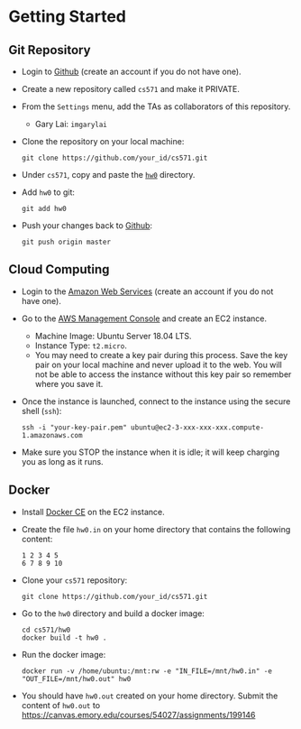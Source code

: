 Getting Started
=====

## Git Repository

* Login to [Github](https://github.com) (create an account if you do not have one). 
* Create a new repository called `cs571` and make it PRIVATE.
* From the `Settings` menu, add the TAs as collaborators of this repository.
  * Gary Lai: `imgarylai`
* Clone the repository on your local machine:

  ```
  git clone https://github.com/your_id/cs571.git
  ```

* Under `cs571`, copy and paste the [`hw0`](.) directory.
* Add `hw0` to git:

  ```
  git add hw0
  ```

* Push your changes back to [Github](https://github.com):

  ```
  git push origin master
  ```


## Cloud Computing

* Login to the [Amazon Web Services](https://aws.amazon.com) (create an account if you do not have one).
* Go to the [AWS Management Console](https://console.aws.amazon.com) and create an EC2 instance.
  * Machine Image: Ubuntu Server 18.04 LTS.
  * Instance Type: `t2.micro`.
  * You may need to create a key pair during this process. Save the key pair on your local machine and never upload it to the web. You will not be able to access the instance without this key pair so remember where you save it.
* Once the instance is launched, connect to the instance using the secure shell (`ssh`):

  ```
  ssh -i "your-key-pair.pem" ubuntu@ec2-3-xxx-xxx-xxx.compute-1.amazonaws.com
  ```

* Make sure you STOP the instance when it is idle; it will keep charging you as long as it runs.



## Docker

* Install [Docker CE](https://docs.docker.com/install/linux/docker-ce/ubuntu/) on the EC2 instance.
* Create the file `hw0.in` on your home directory that contains the following content:

  ```
  1 2 3 4 5
  6 7 8 9 10
  ```
  
* Clone your `cs571` repository:

  ```
  git clone https://github.com/your_id/cs571.git
  ```

* Go to the `hw0` directory and build a docker image:

  ```
  cd cs571/hw0
  docker build -t hw0 .
  ```

* Run the docker image:

  ```
  docker run -v /home/ubuntu:/mnt:rw -e "IN_FILE=/mnt/hw0.in" -e "OUT_FILE=/mnt/hw0.out" hw0
  ```

* You should have `hw0.out` created on your home directory. Submit the content of `hw0.out` to https://canvas.emory.edu/courses/54027/assignments/199146
